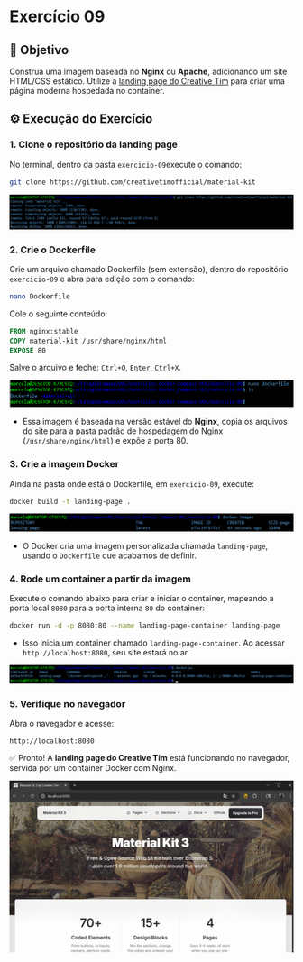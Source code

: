 # Exercício 09

## 🎯 Objetivo

Construa uma imagem baseada no **Nginx** ou **Apache**, adicionando um site HTML/CSS estático. Utilize a [landing page do Creative Tim](https://github.com/creativetimofficial/material-kit) para criar uma página moderna hospedada no container. 

## ⚙️ Execução do Exercício

### 1. Clone o repositório da **landing page**

No terminal, dentro da pasta `exercicio-09`execute o comando:

```bash
git clone https://github.com/creativetimofficial/material-kit
```

![Print do clone da landing page do Creative Tim](img/01-clone-landing-page.png)

### 2. Crie o **Dockerfile**

Crie um arquivo chamado Dockerfile (sem extensão), dentro do repositório `exercicio-09` e abra para edição com o comando:

```bash
nano Dockerfile
```

Cole o seguinte conteúdo:

```dockerfile
FROM nginx:stable
COPY material-kit /usr/share/nginx/html
EXPOSE 80
```

Salve o arquivo e feche: `Ctrl+O`, `Enter`, `Ctrl+X`.

![Print do arquivo Dockerfile criado](img/02-arquivo-dockerfile-criado.png)

* Essa imagem é baseada na versão estável do **Nginx**, copia os arquivos do site para a pasta padrão de hospedagem do Nginx (`/usr/share/nginx/html`) e expõe a porta 80.

### 3. Crie a imagem Docker

Ainda na pasta onde está o Dockerfile, em `exercicio-09`, execute:

```bash
docker build -t landing-page .
```

![Print da imagem criada](img/03-imagem-criada.png)

* O Docker cria uma imagem personalizada chamada `landing-page`, usando o `Dockerfile` que acabamos de definir.

### 4. Rode um container a partir da imagem

Execute o comando abaixo para criar e iniciar o container, mapeando a porta local `8080` para a porta interna `80` do container:

```bash
docker run -d -p 8080:80 --name landing-page-container landing-page
```

* Isso inicia um container chamado `landing-page-container`. Ao acessar `http://localhost:8080`, seu site estará no ar.

![Print do container rodando](img/04-container-rodando.png)

### 5. Verifique no navegador

Abra o navegador e acesse:

```arduino
http://localhost:8080
```

✅ Pronto! A **landing page do Creative Tim** está funcionando no navegador, servida por um container Docker com Nginx.

![Print da página disponível no navegador](img/05-pagina-disponivel.png)